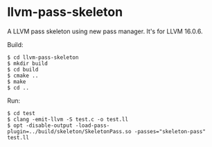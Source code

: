 # llvm-pass-skeleton

A LLVM pass skeleton using new pass manager.
It's for LLVM 16.0.6.

Build:
```
$ cd llvm-pass-skeleton
$ mkdir build
$ cd build
$ cmake ..
$ make
$ cd ..
```

Run:
```
$ cd test
$ clang -emit-llvm -S test.c -o test.ll
$ opt -disable-output -load-pass-plugin=../build/skeleton/SkeletonPass.so -passes="skeleton-pass" test.ll
```
